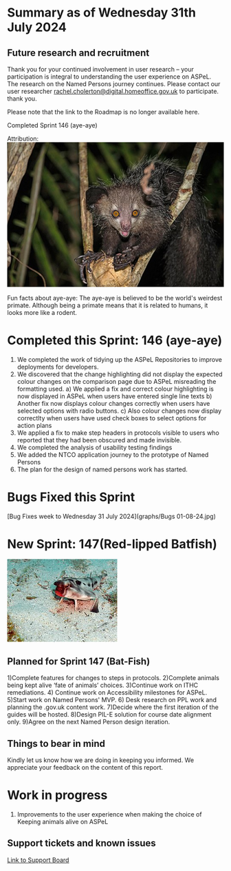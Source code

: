 # Summary as of Wednesday 31th July 2024



## Future research and recruitment 

Thank you for your continued involvement in user research – your participation is integral to understanding the user experience on ASPeL. The research on the Named Persons journey continues. Please contact our user researcher rachel.cholerton@digital.homeoffice.gov.uk to participate. thank you.  
 


Please note that the link to the Roadmap is no longer available here.



Completed Sprint 146 (aye-aye)


Attribution:
![nomis-simon, CC BY 2.0 <https://creativecommons.org/licenses/by/2.0>, via Wikimedia Commons](graphs/Wild_aye_aye.jpg)



Fun facts about aye-aye: The aye-aye is believed to be the world's weirdest primate. Although being a primate means that it is related to humans, it looks more like a rodent.


# Completed this Sprint: 146 (aye-aye)
1) We completed the work of tidying up the ASPeL Repositories to improve deployments for developers.
2) We discovered that the change highlighting did not display the expected colour changes on the comparison page due to ASPeL misreading the formatting used. 
     a) We applied a fix and correct colour highlighting is now displayed in ASPeL when users have entered single line texts
     b) Another fix now displays colour changes correctly when users have selected options with radio buttons.
     c) Also colour changes now display correctlty when users have used check boxes to select options for action plans
3) We applied a fix to make step headers in protocols visible to users who reported that they had been obscured and made invisible. 
4) We completed the analysis of usability testing findings
5) We added the NTCO application journey to the prototype of Named Persons
6) The plan for the design of named persons work has started.  


   




# Bugs Fixed this Sprint 
[Bug Fixes week to Wednesday 31 July 2024](graphs/Bugs 01-08-24.jpg)








# New Sprint: 147(Red-lipped Batfish)



![Rein Ketelaars, CC BY-SA 2.0 <https://creativecommons.org/licenses/by-sa/2.0>, via Wikimedia Commons](graphs/256px-Red-lipped_Bat_fish.jpg)
















 

## Planned for Sprint 147 (Bat-Fish)

1)Complete features for changes to steps in protocols. 
2)Complete animals being kept alive ‘fate of animals’ choices. 
3)Continue work on ITHC remediations. 
4) Continue work on Accessibility milestones for ASPeL. 
5)Start work on Named Persons' MVP. 
6) Desk research on PPL work and planning the .gov.uk content work. 
7)Decide where the first iteration of the guides will be hosted.
8)Design PIL-E solution for course date alignment only.
9)Agree on the next Named Person design iteration.


   


## Things to bear in mind
Kindly let us know how we are doing in keeping you informed. We appreciate your feedback on the content of this report.

# Work in progress
1) Improvements to the user experience when making the choice of Keeping animals alive on ASPeL
  

   
 
   
## Support tickets and known issues
[Link to Support Board](https://collaboration.homeoffice.gov.uk/jira/secure/RapidBoard.jspa?rapidView=1717)
